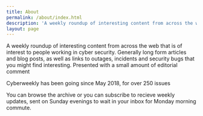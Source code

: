 ```yaml
---
title: About
permalink: /about/index.html
description: 'A weekly roundup of interesting content from across the web that is of interest to people working in cyber security.'
layout: page
---
```


A weekly roundup of interesting content from across the web that is of interest to people working in cyber security. Generally long form articles and blog posts, as well as links to outages, incidents and security bugs that you might find interesting. Presented with a small amount of editorial comment

Cyberweekly has been going since May 2018, for over 250 issues

You can browse the archive or you can subscribe to recieve weekly updates, sent on Sunday evenings to wait in your inbox for Monday morning commute.

